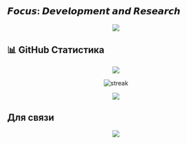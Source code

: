 ## 𝙁𝙤𝙘𝙪𝙨: 𝘿𝙚𝙫𝙚𝙡𝙤𝙥𝙢𝙚𝙣𝙩 𝙖𝙣𝙙 𝙍𝙚𝙨𝙚𝙖𝙧𝙘𝙝

<p align="center">
  <img src="https://skillicons.dev/icons?i=cpp,js,html,css,linux,bash" />
</p>

## 📊 GitHub Статистика

<p align="center">
  <img src="https://github-readme-stats.vercel.app/api/top-langs/?username=nlklt&layout=compact&theme=radical" />
</p>
<p align="center">
  <img src="https://github-readme-streak-stats.herokuapp.com/?user=nlklt&theme=dark" alt="streak" />
  </p>
<p align="center" >
<img src="https://leetcard.jacoblin.cool/water_changer">
</p>

## Для связи

<p align="center">
  <a href="mailto:skdin1239@gmail.com"><img src="https://img.shields.io/badge/Email-D14836?style=for-the-badge&logo=gmail&logoColor=white" /></a>
</p>
